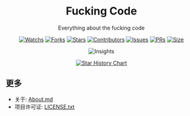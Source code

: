 <h1 align="center">Fucking Code</h1>

<p align="center">
Everything about the fucking code
</p>

<p align="center">
<a href="https://github.com/Xiaokang2022/Fucking-Code/watchers"><img alt="Watchs" src="https://img.shields.io/github/watchers/Xiaokang2022/Fucking-Code?label=Watchs&logo=github&style=flat" /></a>
<a href="https://github.com/Xiaokang2022/Fucking-Code/forks"><img alt="Forks" src="https://img.shields.io/github/forks/Xiaokang2022/Fucking-Code?label=Forks&logo=github&style=flat" /></a>
<a href="https://github.com/Xiaokang2022/Fucking-Code/stargazers"><img alt="Stars" src="https://img.shields.io/github/stars/Xiaokang2022/Fucking-Code?label=Stars&color=gold&logo=github&style=flat" /></a>
<a href="https://github.com/Xiaokang2022/Fucking-Code/graphs/contributors"><img alt="Contributors" src="https://img.shields.io/github/contributors/Xiaokang2022/Fucking-Code?label=Contributors&logo=github" /></a>
<a href="https://github.com/Xiaokang2022/Fucking-Code/issues"><img alt="Issues" src="https://img.shields.io/github/issues/Xiaokang2022/Fucking-Code?label=Issues&logo=github" /></a>
<a href="https://github.com/Xiaokang2022/Fucking-Code/pulls"><img alt="PRs" src="https://img.shields.io/github/issues-pr/Xiaokang2022/Fucking-Code?label=PRs&logo=github" /></a>
<a href="https://github.com/Xiaokang2022/Fucking-Code"><img alt="Size" src="https://img.shields.io/github/languages/code-size/Xiaokang2022/Fucking-Code?label=Size&logo=github" /></a>
</p>

<p align="center"><img alt="Insights" src="https://repobeats.axiom.co/api/embed/4c2ebccfc8795aa2976c7839d2bdaf9484695c34.svg" /></p>

<p align="center">
    <a href="https://star-history.com/#Xiaokang2022/Fucking-Code&Date">
        <picture>
            <source media="(prefers-color-scheme: dark)" srcset="https://api.star-history.com/svg?repos=Xiaokang2022/Fucking-Code&type=Date&theme=dark" />
            <source media="(prefers-color-scheme: light)" srcset="https://api.star-history.com/svg?repos=Xiaokang2022/Fucking-Code&type=Date" />
            <img alt="Star History Chart" src="https://api.star-history.com/svg?repos=Xiaokang2022/Fucking-Code&type=Date" />
        </picture>
    </a>
</p>

## 更多

- 关于: [About.md](./About.md)
- 项目许可证: [LICENSE.txt](./LICENSE.md)
